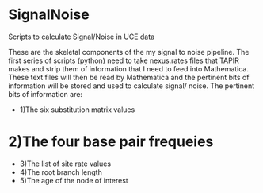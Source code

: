 # SignalNoise
Scripts to calculate Signal/Noise in UCE data


These are the skeletal components of the my signal to noise pipeline. The first series of scripts (python) need to take nexus.rates files that TAPIR makes and strip them of information that I need to feed into Mathematica. These text files will then be read by Mathematica and the pertinent bits of information will be stored and used to calculate signal/ noise. The pertinent bits of information are:

* 1)The six substitution matrix values
# 2)The four base pair frequeies
* 3)The list of site rate values
* 4)The root branch length
* 5)The age of the node of interest
